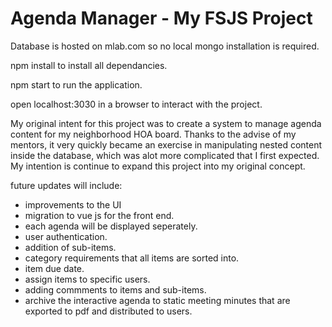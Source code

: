 # Agenda Manager - My FSJS Project

Database is hosted on mlab.com so no local mongo installation is required. 

npm install to install all dependancies.  

npm start to run the application. 

open localhost:3030 in a browser to interact with the project. 

My original intent for this project was to create a system to manage agenda content for my neighborhood HOA board.  Thanks to the advise of my mentors, it very quickly became an exercise in manipulating nested content inside the database, which was alot more complicated that I first expected.  My intention is continue to expand this project into my original concept.

future updates will include:
  * improvements to the UI
  * migration to vue js for the front end.
  * each agenda will be displayed seperately.  
  * user authentication.
  * addition of sub-items.
  * category requirements that all items are sorted into.
  * item due date.
  * assign items to specific users.
  * adding commments to items and sub-items.
  * archive the interactive agenda to static meeting minutes that are exported to pdf and distributed to users. 